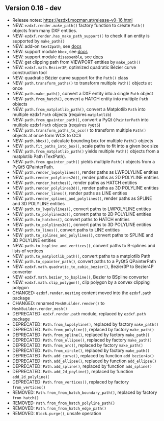 Version 0.16 - dev
------------------

- Release notes: https://ezdxf.mozman.at/release-v0-16.html
- NEW: `ezdxf.render.make_path()` factory function to create `Path()` objects 
  from many DXF entities.
- NEW: `ezdxf.render.has_make_path_support()` to check if an entity is supported 
  by `make_path()`
- NEW: add-on `text2path`, see [docs](https://ezdxf.mozman.at/docs/addons/text2path.html)
- NEW: support module `bbox`, see [docs](https://ezdxf.mozman.at/docs/bbox.html)
- NEW: support module `disassemble`, see [docs](https://ezdxf.mozman.at/docs/disassemble.html)
- NEW: get clipping path from VIEWPORT entities by `make_path()`
- NEW: `ezdxf.math.Bezier3P`, optimized quadratic Bézier curve construction tool 
- NEW: quadratic Bézier curve support for the `Path()` class 
- NEW: `path.transform_paths()` to transform multiple `Path()` objects at once 
- NEW: `path.make_path()`, convert a DXF entity into a single `Path` object
- NEW: `path.from_hatch()`, convert a HATCH entity into multiple `Path` objects 
- NEW: `path.from_matplotlib_path()`, convert a Matplotlib `Path` into multiple 
  ezdxf `Path` objects (requires `matplotlib`)
- NEW: `path.from_qpainter_path()`, convert a PyQt `QPainterPath` into multiple 
  ezdxf `Path` objects (requires `PyQt5`)
- NEW: `path.transform_paths_to_ocs()` to transform multiple `Path()` objects 
  at once form WCS to OCS  
- NEW: `path.bbox()`, calculate bounding box for multiple `Path()` objects  
- NEW: `path.fit_paths_into_box()`, scale paths to fit into a given box size  
- NEW: `path.from_matplotlib_path()` yields multiple `Path()` objects from a
  matplotlib Path (TextPath).
- NEW: `path.from_qpainter_path()` yields multiple `Path()` objects from a 
  PyQt5 QPainterPath.
- NEW: `path.render_lwpolylines()`, render paths as LWPOLYLINE entities
- NEW: `path.render_polylines2d()`, render paths as 2D POLYLINE entities
- NEW: `path.render_hatches()`, render paths as HATCH entities
- NEW: `path.render_polylines3d()`, render paths as 3D POLYLINE entities
- NEW: `path.render_lines()`, render paths as LINE entities
- NEW: `path.render_splines_and_polylines()`, render paths as SPLINE and 3D POLYLINE entities
- NEW: `path.to_lwpolylines()`, convert paths to LWPOLYLINE entities
- NEW: `path.to_polylines2d()`, convert paths to 2D POLYLINE entities
- NEW: `path.to_hatches()`, convert paths to HATCH entities
- NEW: `path.to_polylines3d()`, convert paths to 3D POLYLINE entities
- NEW: `path.to_lines()`, convert paths to LINE entities
- NEW: `path.to_splines_and_polylines()`, convert paths to SPLINE and 3D POLYLINE entities
- NEW: `path.to_bspline_and_vertices()`, convert paths to B-splines and lists of vertices
- NEW: `path.to_matplotlib_path()`, convert paths to a matplotlib Path
- NEW: `path.to_qpainter_path()`, convert paths to a PyQt5 QPainterPath 
- NEW: `ezdxf.math.quadratic_to_cubic_bezier()`, Bezier3P to Bezier4P converter   
- NEW: `ezdxf.math.bezier_to_bspline()`, Bezier to BSpline converter
- NEW: `ezdxf.math.clip_polygon()`, clip polygon by a convex clipping polygon 
- CHANGED: `ezdxf.render.nesting` content moved into the `ezdxf.path` package
- CHANGED: renamed `MeshBuilder.render()` to `MeshBuilder.render_mesh()`
- DEPRECATED: `ezdxf.render.path` module, replaced by `ezdxf.path` package
- DEPRECATED: `Path.from_lwpolyline()`, replaced by factory `make_path()`
- DEPRECATED: `Path.from_polyline()`, replaced by factory `make_path()`
- DEPRECATED: `Path.from_spline()`, replaced by factory `make_path()`
- DEPRECATED: `Path.from_ellipse()`, replaced by factory `make_path()`
- DEPRECATED: `Path.from_arc()`, replaced by factory `make_path()`
- DEPRECATED: `Path.from_circle()`, replaced by factory `make_path()`
- DEPRECATED: `Path.add_curve()`, replaced by function `add_bezier4p()`
- DEPRECATED: `Path.add_ellipse()`, replaced by function `add_ellipse()`
- DEPRECATED: `Path.add_spline()`, replaced by function `add_spline()`
- DEPRECATED: `Path.add_2d_poyline()`, replaced by function `add_2d_polyline()`
- DEPRECATED: `Path.from_vertices()`, replaced by factory `from_vertices()`
- REMOVED: `Path.from_from_hatch_boundary_path()`, replaced by factory `from_hatch()`
- REMOVED: `Path.from_from_hatch_polyline_path()`
- REMOVED: `Path.from_from_hatch_edge_path()`
- REMOVED: `Block.purge()`, unsafe operation

